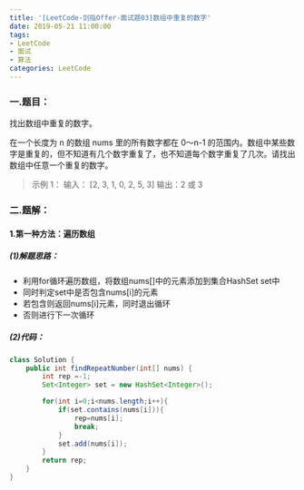 ```yaml
---
title: '[LeetCode-剑指Offer-面试题03]数组中重复的数字'
date: 2019-05-21 11:00:00
tags: 
- LeetCode
- 面试
- 算法
categories: LeetCode
---
```


### 一.题目：
找出数组中重复的数字。

在一个长度为 n 的数组 nums 里的所有数字都在 0～n-1 的范围内。数组中某些数字是重复的，但不知道有几个数字重复了，也不知道每个数字重复了几次。请找出数组中任意一个重复的数字。

>示例 1：
输入：
[2, 3, 1, 0, 2, 5, 3]
输出：2 或 3 

### 二.题解：
#### 1.第一种方法：遍历数组
##### (1)解题思路：

* 利用for循环遍历数组，将数组nums[]中的元素添加到集合HashSet set中
* 同时判定set中是否包含nums[i]的元素
* 若包含则返回nums[i]元素，同时退出循环
* 否则进行下一次循环

##### (2)代码：
```java
class Solution {
    public int findRepeatNumber(int[] nums) {
        int rep =-1;
        Set<Integer> set = new HashSet<Integer>();

        for(int i=0;i<nums.length;i++){
            if(set.contains(nums[i])){
                rep=nums[i];
                break;
            }
            set.add(nums[i]);
        } 
        return rep;
    }
}
```